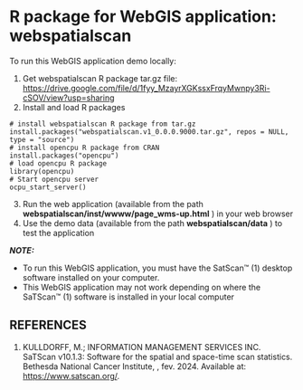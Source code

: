 # R package for WebGIS application: webspatialscan
To run this WebGIS application demo locally:
1. Get webspatialscan R package tar.gz file: https://drive.google.com/file/d/1fyy_MzayrXGKssxFrqyMwnpy3Ri-cSOV/view?usp=sharing
2. Install and load R packages
```
# install webspatialscan R package from tar.gz
install.packages("webspatialscan.v1_0.0.0.9000.tar.gz", repos = NULL, type = "source")
# install opencpu R package from CRAN
install.packages("opencpu")
# load opencpu R package
library(opencpu)
# Start opencpu server
ocpu_start_server()
```
3. Run the web application (available from the path __webspatialscan/inst/wwww/page_wms-up.html__ ) in your web browser
4. Use the demo data (available from the path __webspatialscan/data__ ) to test the application

***NOTE:***
* To run this WebGIS application, you must have the SatScan™ (1) desktop software installed on your computer.
* This WebGIS application may not work depending on where the SaTScan™ (1) software is installed in your local computer 

## REFERENCES ##
1. KULLDORFF, M.; INFORMATION MANAGEMENT SERVICES INC. SaTScan v10.1.3: Software for the spatial and space-time scan statistics. Bethesda National Cancer Institute, , fev. 2024. Available at: <https://www.satscan.org/>.
